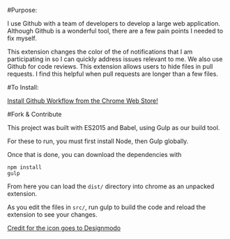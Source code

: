 #Purpose:

I use Github with a team of developers to develop a large web application. Although Github is a wonderful tool, there are a few pain points I needed to fix myself.

This extension changes the color of the of notifications that I am participating in so I can quickly address issues relevant to me. 
We also use Github for code reviews. This extension allows users to hide files in pull requests. I find this helpful when pull requests are longer than a few files. 

#To Install:

[Install Github Workflow from the Chrome Web Store!](http://bit.ly/1MKUxmg)

#Fork & Contribute

This project was built with ES2015 and Babel, using Gulp as our build tool.

For these to run, you must first install Node, then Gulp globally.

Once that is done, you can download the dependencies with

```
npm install 
gulp
```

From here you can load the `dist/` directory into chrome as an unpacked extension.

As you edit the files in `src/`, run gulp to build the code and reload the extension to see your changes.

[Credit for the icon goes to Designmodo](https://www.iconfinder.com/icons/103184/check_checkmark_ok_yes_icon)

